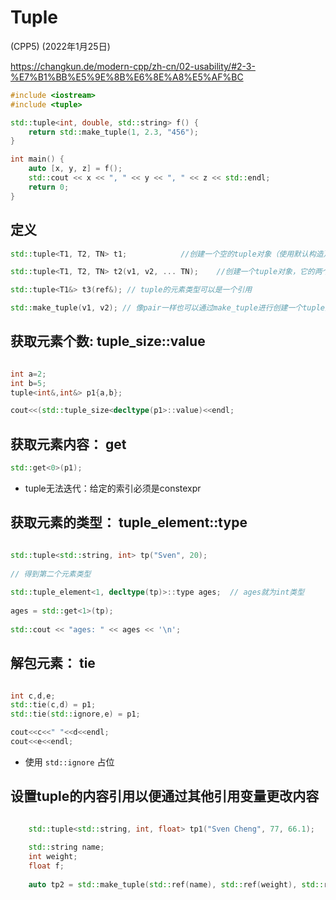 # Tuple

(CPP5)
(2022年1月25日)

<https://changkun.de/modern-cpp/zh-cn/02-usability/#2-3-%E7%B1%BB%E5%9E%8B%E6%8E%A8%E5%AF%BC>

```c++
#include <iostream>
#include <tuple>

std::tuple<int, double, std::string> f() {
    return std::make_tuple(1, 2.3, "456");
}

int main() {
    auto [x, y, z] = f();
    std::cout << x << ", " << y << ", " << z << std::endl;
    return 0;
}
```

## 定义

```c++
std::tuple<T1, T2, TN> t1;            //创建一个空的tuple对象（使用默认构造），它对应的元素分别是T1和T2...Tn类型，采用值初始化。

std::tuple<T1, T2, TN> t2(v1, v2, ... TN);    //创建一个tuple对象，它的两个元素分别是T1和T2 ...Tn类型; 要获取元素的值需要通过tuple的成员get<Ith>(obj)进行获取(Ith是指获取在tuple中的第几个元素，请看后面具体实例)。

std::tuple<T1&> t3(ref&); // tuple的元素类型可以是一个引用

std::make_tuple(v1, v2); // 像pair一样也可以通过make_tuple进行创建一个tuple对象
```


## 获取元素个数: tuple_size::value

```c++

int a=2;
int b=5;
tuple<int&,int&> p1{a,b};

cout<<(std::tuple_size<decltype(p1>::value)<<endl;

```

## 获取元素内容： get

```c++
std::get<0>(p1);
```

- tuple无法迭代：给定的索引必须是constexpr


## 获取元素的类型： tuple_element::type

```c++

std::tuple<std::string, int> tp("Sven", 20);
 
// 得到第二个元素类型
 
std::tuple_element<1, decltype(tp)>::type ages;  // ages就为int类型
 
ages = std::get<1>(tp);
 
std::cout << "ages: " << ages << '\n';

```


## 解包元素： tie

```c++

int c,d,e;
std::tie(c,d) = p1;
std::tie(std::ignore,e) = p1;

cout<<c<<" "<<d<<endl;
cout<<e<<endl;
```

- 使用 `std::ignore` 占位


## 设置tuple的内容引用以便通过其他引用变量更改内容

```c++

    std::tuple<std::string, int, float> tp1("Sven Cheng", 77, 66.1);
 
    std::string name;
    int weight;
    float f;
 
    auto tp2 = std::make_tuple(std::ref(name), std::ref(weight), std::ref(f)) = tp1;

```